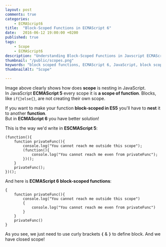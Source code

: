 ```yaml
---
layout: post
comments: true
categories:
    - ECMAScript6
title:  "Block-Scoped Functions in ECMAScript 6"
date:   2016-06-12 19:00:00 +0200
published: true
tags: 
    - Scope
    - ECMAScript6
description: "Understanding Block-Scoped Functions in Javscript ECMAScript 6. Comparsion of block-scoped functions in ES5 vs ES6"
thumbnail: "/public/scopes.png"
keywords: "block scoped functions, ECMAScript 6, JavaScript, block scoping, scope, context"
thumbnailAlt: "Scope"

---
```


Image above clearly shows how does **scope** is nesting in JavaScript. <br/>
In JavaScript **ECMAScript 5** every scope it is **a scope of function**. Blocks, like `if{}else{}`, are not creating their own scope.

If you want to make your function **block-scoped in ES5** you'll have to **nest** it to another **function**. <br/>
But in **ECMAScript 6** you have better solution!
<!--more-->

This is the way we'd write in **ESCMAScript 5**:

    (function(){
        function privateFunc(){
            console.log("You cannot reach me outside this scope");
            (function(){
                console.log("You cannot reach me even from privateFunc");
            })();
        }
        privateFunc();
    })();
    
    
And here is **ECMAScript 6 block-scoped functions**:

    {
        function privateFunc(){
            console.log("You cannot reach me outside this scope")
            {
                console.log("You cannot reach me even from privateFunc")
            }
        }
        privateFunc()
    }
    
As you see, we just need to use curly brackets **`{`** & **`}`**  to define block. And we have closed scope!